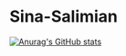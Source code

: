 # Sina-Salimian
[![Anurag's GitHub stats](https://github-readme-stats.vercel.app/api?username=salsina)](https://github.com/anuraghazra/github-readme-stats)
